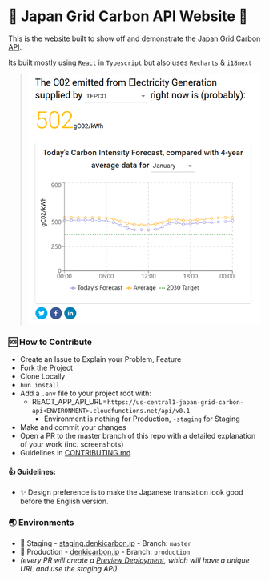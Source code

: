 # 🔌 Japan Grid Carbon API Website 🔌

This is the [website](https://denkicarbon.jp/) built to show off and demonstrate the [Japan Grid Carbon API](https://github.com/FraserTooth/japan_grid_carbon_api).

Its built mostly using `React` in `Typescript` but also uses `Recharts` & `i18next`

> <img src="misc/website-view-2021-01.png" height="500"/>

### 🆘 How to Contribute

- Create an Issue to Explain your Problem, Feature
- Fork the Project
- Clone Locally
- `bun install`
- Add a `.env` file to your project root with:
  - REACT_APP_API_URL=`https://us-central1-japan-grid-carbon-api<ENVIRONMENT>.cloudfunctions.net/api/v0.1`
    - Environment is nothing for Production, `-staging` for Staging
- Make and commit your changes
- Open a PR to the master branch of this repo with a detailed explanation of your work (inc. screenshots)
- Guidelines in [CONTRIBUTING.md](CONTRIBUTING.md)

#### 👍 Guidelines:

- ✨ Design preference is to make the Japanese translation look good before the English version.

### 🌏 Environments

- 🧼 Staging - [staging.denkicarbon.jp](https://staging.denkicarbon.jp/) - Branch: `master`
- 💪 Production - [denkicarbon.jp](https://denkicarbon.jp/) - Branch: `production`
- _(every PR will create a [Preview Deployment](https://vercel.com/docs/platform/deployments#preview), which will have a unique URL and use the staging API)_
